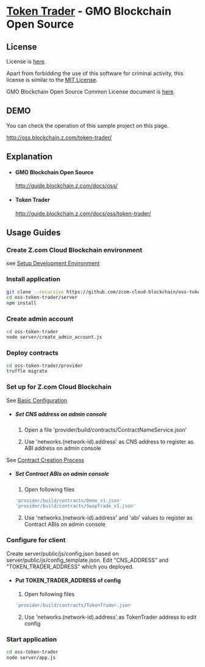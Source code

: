[Token Trader](https://guide.blockchain.z.com/docs/oss/token-trader/) - GMO Blockchain Open Source
==================================================

License
--------------------------------------
License is [here](./LICENSE.txt).

Apart from forbidding the use of this software for criminal activity, this license is similar to the [MIT License](https://opensource.org/licenses/mit-license.php).

GMO Blockchain Open Source Common License document is [here](https://guide.blockchain.z.com/docs/oss/license/).

DEMO
--------------------------------------
You can check the operation of this sample project on this page.

http://oss.blockchain.z.com/token-trader/

Explanation
--------------------------------------
- #### GMO Blockchain Open Source
    http://guide.blockchain.z.com/docs/oss/

- #### Token Trader
    http://guide.blockchain.z.com/docs/oss/token-trader/

Usage Guides
--------------------------------------

### Create Z.com Cloud Blockchain environment
see [Setup Development Environment](https://guide.blockchain.z.com/docs/init/setup/)

### Install application
```bash
git clone --recursive https://github.com/zcom-cloud-blockchain/oss-token-trader.git
cd oss-token-trader/server
npm install
```

### Create admin account
```bash
cd oss-token-trader
node server/create_admin_account.js
```

### Deploy contracts
```bash
cd oss-token-trader/provider
truffle migrate
```

### Set up for Z.com Cloud Blockchain
See [Basic Configuration](https://guide.blockchain.z.com/docs/dapp/setup/)

- ##### Set CNS address on admin console
  1. Open a file 'provider/build/contracts/ContractNameService.json'

  2. Use 'networks.(network-id).address' as CNS address to register as ABI address on admin console

See [Contract Creation Process](https://guide.blockchain.z.com/docs/dapp/contract/)
- ##### Set Contract ABIs on admin console
  1. Open following files
    ```bash
    'provider/build/contracts/Demo_v1.json'
    'provider/build/contracts/SwapTrade_v1.json'
    ```
  2. Use 'networks.(network-id).address' and 'abi' values to register as Contract ABIs on admin console


### Configure for client
Create server/public/js/config.json based on server/public/js/config_template.json. Edit "CNS_ADDRESS" and "TOKEN_TRADER_ADDRESS" which you deployed.

- #### Put TOKEN_TRADER_ADDRESS of config
  1. Open following files
    ```bash
    'provider/build/contracts/TokenTrader.json'
    ```
  2. Use 'networks.(network-id).address' as TokenTrader address to edit config


### Start application
```bash
cd oss-token-trader
node server/app.js
```

